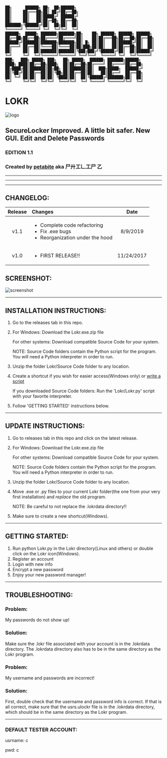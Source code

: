 ```
██╗      ██████╗ ██╗  ██╗██████╗    
██║     ██╔═══██╗██║ ██╔╝██╔══██╗    
██║     ██║   ██║█████╔╝ ██████╔╝    
██║     ██║   ██║██╔═██╗ ██╔══██╗  
███████╗╚██████╔╝██║  ██╗██║  ██║      
╚══════╝ ╚═════╝ ╚═╝  ╚═╝╚═╝  ╚═╝  
██████╗  █████╗ ███████╗███████╗██╗    ██╗ ██████╗ ██████╗ ██████╗
██╔══██╗██╔══██╗██╔════╝██╔════╝██║    ██║██╔═══██╗██╔══██╗██╔══██╗
██████╔╝███████║███████╗███████╗██║ █╗ ██║██║   ██║██████╔╝██║  ██║
██╔═══╝ ██╔══██║╚════██║╚════██║██║███╗██║██║   ██║██╔══██╗██║  ██║
██║     ██║  ██║███████║███████║╚███╔███╔╝╚██████╔╝██║  ██║██████╔╝
╚═╝     ╚═╝  ╚═╝╚══════╝╚══════╝ ╚══╝╚══╝  ╚═════╝ ╚═╝  ╚═╝╚═════╝                                              
███╗   ███╗ █████╗ ███╗   ██╗ █████╗  ██████╗ ███████╗██████╗      
████╗ ████║██╔══██╗████╗  ██║██╔══██╗██╔════╝ ██╔════╝██╔══██╗     
██╔████╔██║███████║██╔██╗ ██║███████║██║  ███╗█████╗  ██████╔╝     
██║╚██╔╝██║██╔══██║██║╚██╗██║██╔══██║██║   ██║██╔══╝  ██╔══██╗     
██║ ╚═╝ ██║██║  ██║██║ ╚████║██║  ██║╚██████╔╝███████╗██║  ██║     
╚═╝     ╚═╝╚═╝  ╚═╝╚═╝  ╚═══╝╚═╝  ╚═╝ ╚═════╝ ╚══════╝╚═╝  ╚═╝
```


# LOKR

![logo](https://raw.githubusercontent.com/BugsForDays/Lokr/master/Lokr/assets/closedlock.ico)

## SecureLocker Improved. A little bit safer. New GUI. Edit and Delete Passwords

### EDITION 1.1
### Created by [petabite](https://github.com/petabite "To my Github Profile!!!") aka 尸廾工𠃊工尸 乙
----

----

----
## CHANGELOG:
|  Release |   Changes    |  Date |
|:-------:|:-------------|:-------:|
|v1.1       | <ul><li>Complete code refactoring</li><li>Fix .exe bugs</li><li>Reorganization under the hood</li></ul>| 8/9/2019
|v1.0       | <ul><li>FIRST RELEASE!!</li></ul>    |11/24/2017

## SCREENSHOT:
![screenshot](https://raw.githubusercontent.com/petabite/Lokr/master/images/screenshot.png)



---
## INSTALLATION INSTRUCTIONS:
1. Go to the releases tab in this repo.
2. For Windows: Download the Lokr.exe.zip file

   For other systems: Download compatible Source Code for your system.

   NOTE: Source Code folders contain the Python script for the program. You will need a Python interpreter in order to run.
3. Unzip the folder Lokr/Source Code folder to any location.
4. Create a shortcut if you wish for easier access(Windows only) or [write a script](https://stackoverflow.com/questions/4377109/shell-script-execute-a-python-program-from-within-a-shell-script)

   If you downloaded Source Code folders: Run the 'Lokr/Lokr.py' script with your favorite interpreter.
5. Follow 'GETTING STARTED' instructions below.

---

## UPDATE INSTRUCTIONS:
1. Go to releases tab in this repo and click on the latest release.
2. For Windows: Download the Lokr.exe.zip file

   For other systems: Download compatible Source Code for your system.

   NOTE: Source Code folders contain the Python script for the program. You will need a Python interpreter in order to run.
3. Unzip the folder Lokr/Source Code folder to any location.
4. Move .exe or .py files to your current Lokr folder(the one from your very first    installation) and *replace* the old program.

    NOTE: Be careful to not replace the .lokrdata directory!!
5. Make sure to create a new shortcut(Windows).

---

## GETTING STARTED:
1. Run python Lokr.py in the Lokr directory(Linux and others) or double click on the Lokr icon(Windows).
2. Register an account
3. Login with new info
4. Encrypt a new password
5. Enjoy your new password manager!

---

## TROUBLESHOOTING:

### Problem:
My passwords do not show up!

### Solution:
Make sure the .lokr file associated with your account is in the .lokrdata directory. The .lokrdata directory also has to be in the same directory as the Lokr program.

### Problem:
My username and passwords are incorrect!

### Solution:
First, double check that the username and password info is correct. If that is all correct, make sure that the usrs.ulockr file is in the .lokrdata directory, which should be in the same directory as the Lokr program.

---

### DEFAULT TESTER ACCOUNT:
usrname: c

pwd: c
